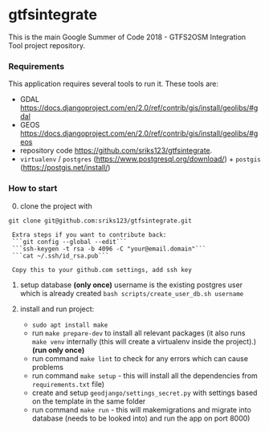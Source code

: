 # gtfsintegrate

This is the main Google Summer of Code 2018 - GTFS2OSM Integration Tool project repository.

### Requirements
This application requires several tools to run it. These tools are:
- GDAL https://docs.djangoproject.com/en/2.0/ref/contrib/gis/install/geolibs/#gdal
- GEOS https://docs.djangoproject.com/en/2.0/ref/contrib/gis/install/geolibs/#geos
- repository code https://github.com/sriks123/gtfsintegrate.
- `virtualenv` / `postgres` (https://www.postgresql.org/download/) + `postgis` (https://postgis.net/install/)

### How to start

0. clone the project with
    
```git clone git@github.com:sriks123/gtfsintegrate.git```

     Extra steps if you want to contribute back:
     ```git config --global --edit```
     ```ssh-keygen -t rsa -b 4096 -C "your@email.domain"```
     ```cat ~/.ssh/id_rsa.pub```

     Copy this to your github.com settings, add ssh key

1. setup database **(only once)**
    username is the existing postgres user which is already created
    `bash scripts/create_user_db.sh username`

2. install and run project:
    - ```sudo apt install make```
    - run `make prepare-dev` to install all relevant packages
      (it also runs `make venv` internally (this will create a virtualenv inside the project).) **(run only once)**
    - run command `make lint` to check for any errors which can cause problems
    - run command `make setup` - this will install all the dependencies from `requirements.txt` file)
    - create and setup `geodjango/settings_secret.py` with settings based on the template in the same folder
    - run command `make run` - this will makemigrations and migrate into database (needs to be looked into) and run the app on port 8000)
